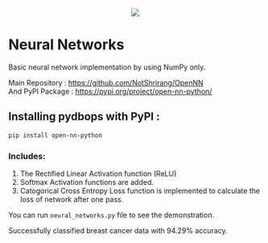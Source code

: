 <div align="center">
  <img src="https://user-images.githubusercontent.com/85283622/206227131-e25b01d8-4c35-4770-a4e9-728655766858.png"></a>
</div>

# Neural Networks

Basic neural network implementation by using NumPy only. <br>

Main Repository : https://github.com/NotShrirang/OpenNN <br>
And PyPI Package : https://pypi.org/project/open-nn-python/

## Installing pydbops with PyPI :

```sh
pip install open-nn-python
```

### Includes:
1. The Rectified Linear Activation function (ReLU)
2. Softmax Activation functions are added.<br>
3. Catogorical Cross Entropy Loss function is implemented to calculate the loss of network after one pass.<br>

You can run <code>neural_networks.py</code> file to see the demonstration.

Successfully classified breast cancer data with 94.29% accuracy.
